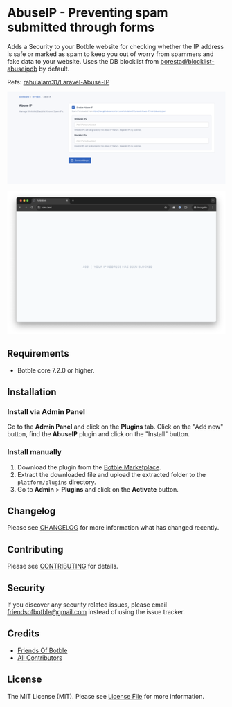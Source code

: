 # AbuseIP - Preventing spam submitted through forms

Adds a Security to your Botble website for checking whether the IP address is safe or marked as spam to keep you out of worry from spammers and fake data to your website. Uses the DB blocklist from 
[borestad/blocklist-abuseipdb](https://github.com/borestad/blocklist-abuseipdb) by default.

Refs: [rahulalam31/Laravel-Abuse-IP](https://github.com/rahulalam31/Laravel-Abuse-IP)

![Screenshot 1](./art/screenshot-1.png)

![Screenshot 2](./art/screenshot-2.png)

## Requirements

-   Botble core 7.2.0 or higher.

## Installation

### Install via Admin Panel

Go to the **Admin Panel** and click on the **Plugins** tab. Click on the "Add new" button, find the **AbuseIP** plugin and click on the "Install" button.

### Install manually

1. Download the plugin from the [Botble Marketplace](https://marketplace.botble.com/products/friendsofbotble/fob-abuse-ip).
2. Extract the downloaded file and upload the extracted folder to the `platform/plugins` directory.
3. Go to **Admin** > **Plugins** and click on the **Activate** button.

## Changelog

Please see [CHANGELOG](CHANGELOG.md) for more information what has changed recently.

## Contributing

Please see [CONTRIBUTING](CONTRIBUTING.md) for details.

## Security

If you discover any security related issues, please email friendsofbotble@gmail.com instead of using the issue tracker.

## Credits

-   [Friends Of Botble](https://github.com/FriendsOfBotble)
-   [All Contributors](../../contributors)

## License

The MIT License (MIT). Please see [License File](LICENSE) for more information.
